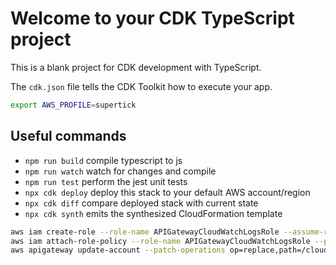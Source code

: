 # Welcome to your CDK TypeScript project

This is a blank project for CDK development with TypeScript.

The `cdk.json` file tells the CDK Toolkit how to execute your app.

```bash
export AWS_PROFILE=supertick
```


## Useful commands

* `npm run build`   compile typescript to js
* `npm run watch`   watch for changes and compile
* `npm run test`    perform the jest unit tests
* `npx cdk deploy`  deploy this stack to your default AWS account/region
* `npx cdk diff`    compare deployed stack with current state
* `npx cdk synth`   emits the synthesized CloudFormation template


```bash
aws iam create-role --role-name APIGatewayCloudWatchLogsRole --assume-role-policy-document file://trust-policy.json
aws iam attach-role-policy --role-name APIGatewayCloudWatchLogsRole --policy-arn arn:aws:iam::aws:policy/service-role/AmazonAPIGatewayPushToCloudWatchLogs
aws apigateway update-account --patch-operations op=replace,path=/cloudwatchRoleArn,value=arn:aws:iam::754671826446:role/APIGatewayCloudWatchLogsRole

```


